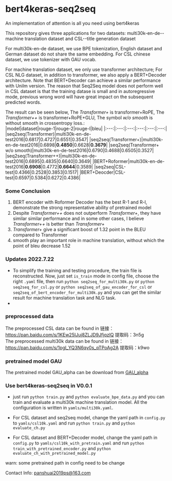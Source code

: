 # bert4keras-seq2seq
An implementation of attention is all you need using bert4keras

This repository gives three applications for two datasets: multi30k-en-de--machine translation dataset and CSL--title generation dataset

For multi30k-en-de dataset, we use BPE tokenization, English dataset and German dataset do not share the same embedding. For CSL chinese dataset, we use tokenizer with GAU vocab.

For machine translation dataset, we only use transformer architecture; For CSL NLG dataset, in addition to transformer, we also apply a BERT+Decoder architecture. Note that BERT+Decoder can achieve a similar performance with Unilm version. The reason that Seq2Seq model does not perform well in CSL dataset is that the training datase is small and in autoregressive mode, previous wrong word will have great impact on the subsequent predicted words.

The result can be seen below, The *Transformer+* is transformer+RoPE, The *Transformer++* is transformer+RoPE+GLU, The symbol *w/o smooth* is without smooth in crossentropy loss.:</br>
|model|dataset|rouge-1|rouge-2|rouge-l|bleu|
|:---:|:---:|:---:|:---:|:---:|:---:|
|seq2seq(Transformer)|multi30k-en-de-test2016|0.6817|0.4727|0.6551|0.3547|
|seq2seq(Transformer+)|multi30k-en-de-test2016|0.6898|**0.4850**|0.6628|**0.3679**|
|seq2seq(Transformer+ w/o smooth)|multi30k-en-de-test2016|0.6790|0.4688|0.6505|0.3527|
|seq2seq(Transformer++)|multi30k-en-de-test2016|0.6895|0.4835|0.6640|0.3649|
|BERT+Roformer|multi30k-en-de-test2016|**0.6908**|0.4772|**0.6644**|0.3589|
|seq2seq|CSL-test|0.4366|0.2528|0.3853|0.1517|
|BERT+Deocder|CSL-test|0.6597|0.5384|0.6272|0.4386|

### Some Conclusion
1. BERT encoder with Roformer Decoder has the best R-1 and R-l, demonstrate the strong representative ability of pretrained model
2. Despite *Transformer++* does not outperform *Transformer+*, they have similar similar performance and in some other cases, I believe *Transformer++* is better than *Transformer+*
3. *Transformer+* give a significant boost of 1.32 point in the BLEU compared to Transformer
4. smooth play an important role in machine translation, without which the point of bleu decrease 1.52
### Updates 2022.7.22
- To simplify the training and testing procedure, the train file is reconstructed. Now, just set `is_train` mode in config file, choose the right `.yaml` file, then run `python seq2seq_for_multi30k.py` or `python seq2seq_for_csl.py` or `python seq2seq_of_gau_encoder_for_csl` or `seq2seq_of_bert_encoder_for_multi30k.py` and you can get the similar result for machine translation task and NLG task.
- 
### preprocessed data
The preprocessed CSL data can be found in 链接：https://pan.baidu.com/s/1KEw25IJuj8ZLJD9JfjqzlQ 
提取码：3n5g</br>
The preprocessed multi30k data can be found in 链接：https://pan.baidu.com/s/1pgl_YQ3N6qv0s_pTPoAg2A 
提取码：k9wo

### pretrained model GAU
The pretrained model GAU_alpha can be download from [GAU_alpha](https://github.com/ZhuiyiTechnology/GAU-alpha)

### Use bert4keras-seq2seq in V0.0.1
- just run `python train.py` and `python evaluate_bpe_data.py` and you can train and evaluate a multi30k machine translation model. All the configuration is written in `yamls/multi30k.yaml`.

- For CSL dataset and seq2seq model, change the yaml path in `config.py` to `yamls/csl10k.yaml` and run `python train.py` and `python evaluate_ch.py`

- For CSL dataset and BERT+Decoder model, change the yaml path in `config.py` to `yamls/csl10k_with_pretrain.yaml` and run `python train_with_pretrained_encoder.py` and `python evaluate_ch_with_pretrained_model.py`

warn: some pretrained path in config need to be change

Contact Info: panshuai2019ps@163.com